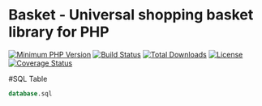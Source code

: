 # Basket - Universal shopping basket library for PHP
[![Minimum PHP Version](https://img.shields.io/badge/php-%3E%3D%207.2-8892BF.svg)](https://php.net/)
[![Build Status](https://travis-ci.org/panther-hq/basket.svg?branch=master)](https://travis-ci.org/panther-hq/basket)
[![Total Downloads](https://poser.pugx.org/panther-hq/basket/downloads)](https://packagist.org/packages/panther-hq/basket)
[![License](https://poser.pugx.org/panther-hq/basket/license)](https://packagist.org/packages/panther-hq/basket)
[![Coverage Status](https://coveralls.io/repos/github/panther-hq/basket/badge.svg?branch=master)](https://coveralls.io/github/panther-hq/basket?branch=master)

#SQL Table
```sql
database.sql
```